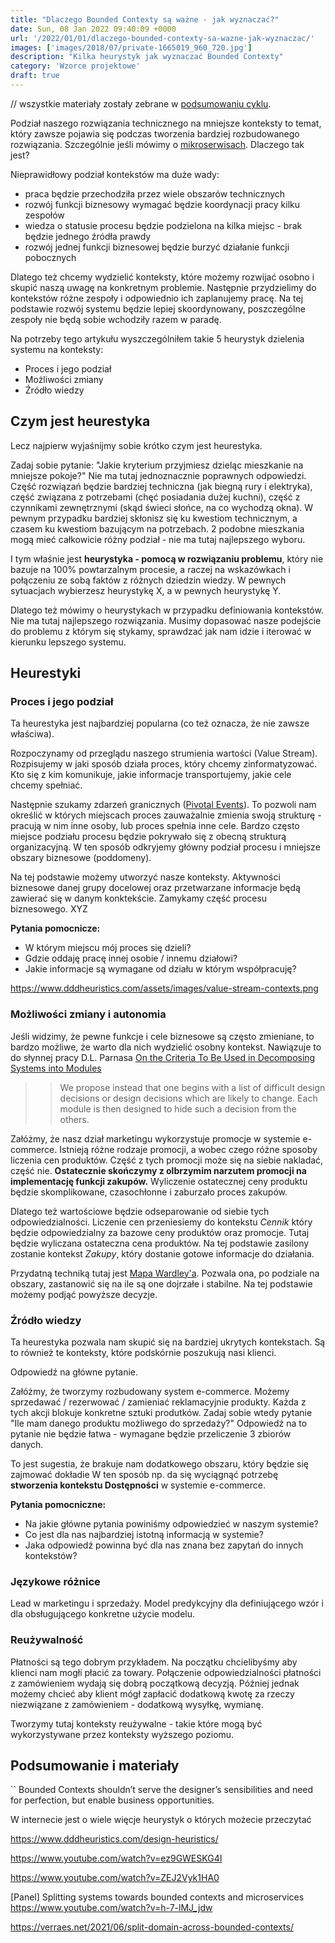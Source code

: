 ```yaml
---
title: "Dlaczego Bounded Contexty są ważne - jak wyznaczać?"
date: Sun, 08 Jan 2022 09:40:09 +0000
url: '/2022/01/01/dlaczego-bounded-contexty-sa-wazne-jak-wyznaczac/'
images: ['images/2018/07/private-1665019_960_720.jpg']
description: "Kilka heurystyk jak wyznaczać Bounded Contexty"
category: 'Wzorce projektowe'
draft: true
---
```


// wszystkie materiały zostały zebrane w [podsumowaniu cyklu](/2018/07/16/dlaczego-bounded-contexty-sa-wazne-podsumowanie/). 

Podział naszego rozwiązania technicznego na mniejsze konteksty to temat, który zawsze pojawia się podczas tworzenia bardziej rozbudowanego rozwiązania. Szczególnie jeśli mówimy o [mikroserwisach](https://blog.avanscoperta.it/2020/06/11/about-bounded-contexts-and-microservices/). Dlaczego tak jest? 

Nieprawidłowy podział kontekstów ma duże wady:
- praca będzie przechodziła przez wiele obszarów technicznych
- rozwój funkcji biznesowy wymagać będzie koordynacji  pracy kilku zespołów
- wiedza o statusie procesu będzie podzielona na kilka miejsc - brak będzie jednego źródła prawdy 
- rozwój jednej funkcji biznesowej będzie burzyć działanie funkcji pobocznych

Dlatego też chcemy wydzielić konteksty, które możemy rozwijać osobno i skupić naszą uwagę na konkretnym problemie. Następnie przydzielimy do kontekstów różne zespoły i odpowiednio ich zaplanujemy pracę. Na tej podstawie rozwój systemu będzie lepiej skoordynowany, poszczególne zespoły nie będą sobie wchodziły razem w paradę.

Na potrzeby tego artykułu wyszczególniłem takie 5 heurystyk dzielenia systemu na konteksty:
- Proces i jego podział
- Możliwości zmiany
- Źródło wiedzy

## Czym jest heurestyka
Lecz najpierw wyjaśnijmy sobie krótko czym jest heurestyka.

Zadaj sobie pytanie: "Jakie kryterium przyjmiesz dzieląc mieszkanie na mniejsze pokoje?" Nie ma tutaj jednoznacznie poprawnych odpowiedzi. Część rozwiązań będzie bardziej techniczna (jak biegną rury i elektryka), część związana z potrzebami (chęć posiadania dużej kuchni), część z czynnikami zewnętrznymi (skąd świeci słońce, na co wychodzą okna). W pewnym przypadku bardziej skłonisz się ku kwestiom technicznym, a czasem ku kwestiom bazującym na potrzebach. 2 podobne mieszkania mogą mieć całkowicie różny podział - nie ma tutaj najlepszego wyboru.

I tym właśnie jest **heurystyka - pomocą w rozwiązaniu problemu**, który nie bazuje na 100% powtarzalnym procesie, a raczej na wskazówkach i połączeniu ze sobą faktów z różnych dziedzin wiedzy. W pewnych sytuacjach wybierzesz heurystykę X, a w pewnych heurystykę Y.  

Dlatego też mówimy o heurystykach w przypadku definiowania kontekstów. Nie ma tutaj najlepszego rozwiązania. Musimy dopasować nasze podejście do problemu z którym się stykamy, sprawdzać jak nam idzie i iterować w kierunku lepszego systemu.

## Heurestyki

### Proces i jego podział
Ta heurestyka jest najbardziej popularna (co też oznacza, że nie zawsze właściwa). 

Rozpoczynamy od przeglądu naszego strumienia wartości (Value Stream). Rozpisujemy w jaki sposób działa proces, który chcemy zinformatyzować. Kto się z kim komunikuje, jakie informacje transportujemy, jakie cele chcemy spełniać.

Następnie szukamy zdarzeń granicznych ([Pivotal Events](https://www.dddheuristics.com/guiding-heuristics/eventstorming-emerging-pivotal-events-for-a-big-picture/)). To pozwoli nam określić w których miejscach proces zauważalnie zmienia swoją strukturę - pracują w nim inne osoby, lub proces spełnia inne cele. Bardzo często miejsce podziału procesu będzie pokrywało się z obecną strukturą organizacyjną. W ten sposób odkryjemy główny podział procesu i mniejsze obszary biznesowe (poddomeny).

Na tej podstawie możemy utworzyć nasze konteksty. Aktywności biznesowe danej grupy docelowej oraz przetwarzane informacje będą zawierać się w danym konktekście. Zamykamy część procesu biznesowego. XYZ 

**Pytania pomocnicze:**
- W którym miejscu mój proces się dzieli?
- Gdzie oddaję pracę innej osobie / innemu działowi?
- Jakie informacje są wymagane od działu w którym współpracuję?

https://www.dddheuristics.com/assets/images/value-stream-contexts.png

### Możliwości zmiany i autonomia
Jeśli widzimy, że pewne funkcje i cele biznesowe są często zmieniane, to bardzo możliwe, że warto dla nich wydzielić osobny kontekst. Nawiązuje to do słynnej pracy D.L. Parnasa [On the Criteria To Be Used in Decomposing Systems into Modules](https://www.win.tue.nl/~wstomv/edu/2ip30/references/criteria_for_modularization.pdf)

>> We propose instead that one begins with a list of difficult design decisions or design decisions which are likely to change. Each module is then designed to hide such a decision from the others.

Załóżmy, że nasz dział marketingu wykorzystuje promocje w systemie e-commerce. Istnieją różne rodzaje promocji, a wobec czego różne sposoby liczenia cen produktów. Część z tych promocji może się na siebie nakladać, część nie. **Ostatecznie skończymy z olbrzymim narzutem promocji na implementację funkcji zakupów.** Wyliczenie ostatecznej ceny produktu będzie skomplikowane, czasochłonne i zaburzało proces zakupów. 

Dlatego też wartościowe będzie odseparowanie od siebie tych odpowiedzialności. Liczenie cen przeniesiemy do kontekstu _Cennik_ który będzie odpowiedzialny za bazowe ceny produktów oraz promocje. Tutaj będzie wyliczana ostateczna cena produktów. Na tej podstawie zasilony zostanie kontekst _Zakupy_, który dostanie gotowe informacje do działania.

Przydatną techniką tutaj jest [Mapa Wardley'a](https://learnwardleymapping.com/). Pozwala ona, po podziale na obszary, zastanowić się na ile są one dojrzałe i stabilne. Na tej podstawie możemy podjąć powyższe decyzje.

### Źródło wiedzy

Ta heurestyka pozwala nam skupić się na bardziej ukrytych kontekstach. Są to również te konteksty, które podskórnie poszukują nasi klienci.


Odpowiedź na główne pytanie.

Załóżmy, że tworzymy rozbudowany system e-commerce. Możemy sprzedawać / rezerwować / zamieniać reklamacyjnie produkty. Każda z tych akcji blokuje konkretne sztuki produtków. Zadaj sobie wtedy pytanie "Ile mam danego produktu możliwego do sprzedaży?" Odpowiedź na to pytanie nie będzie łatwa - wymagane będzie przeliczenie 3 zbiorów danych. 

To jest sugestia, że brakuje nam dodatkowego obszaru, który będzie się zajmować dokładie
W ten sposób np. da się wyciągnąć potrzebę **stworzenia kontekstu Dostępności** w systemie e-commerce.

**Pytania pomocniczne:**
- Na jakie główne pytania powiniśmy odpowiedzieć w naszym systemie?
- Co jest dla nas najbardziej istotną informacją w systemie?
- Jaka odpowiedź powinna być dla nas znana bez zapytań do innych kontekstów?

### Językowe różnice

Lead w marketingu i sprzedaży. Model predykcyjny dla definiującego wzór i dla obsługującego konkretne użycie modelu.

### Reużywalność

Płatności są tego dobrym przykładem. Na początku chcielibyśmy aby klienci nam mogłi płacić za towary. Połączenie odpowiedzialności płatności z zamówieniem wydają się dobrą początkową decyzją. Później jednak możemy chcieć aby klient mógł zapłacić dodatkową kwotę za rzeczy niezwiązane z zamówieniem - dodatkową wysyłkę, wymianę. 

Tworzymy tutaj konteksty reużywalne - takie które mogą być wykorzystywane przez konteksty wyższego poziomu.

## Podsumowanie i materiały


`` Bounded Contexts shouldn’t serve the designer’s sensibilities and need for perfection, but enable business opportunities.

W internecie jest o wiele więcje heurystyk o których możecie przeczytać

https://www.dddheuristics.com/design-heuristics/

https://www.youtube.com/watch?v=ez9GWESKG4I

https://www.youtube.com/watch?v=ZEJ2Vyk1HA0

[Panel] Splitting systems towards bounded contexts and microservices
https://www.youtube.com/watch?v=h-7-lMJ_jdw

https://verraes.net/2021/06/split-domain-across-bounded-contexts/